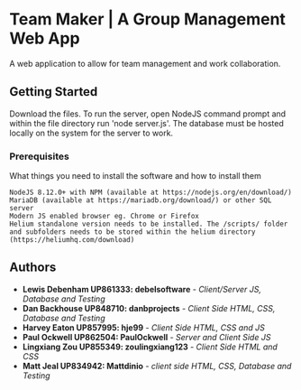 # Team Maker | A Group Management Web App

A web application to allow for team management and work collaboration.

## Getting Started

Download the files. To run the server, open NodeJS command prompt and within the file directory run 'node server.js'. The database must be hosted locally on the system for the server to work.

### Prerequisites

What things you need to install the software and how to install them

```
NodeJS 8.12.0+ with NPM (available at https://nodejs.org/en/download/)
MariaDB (available at https://mariadb.org/download/) or other SQL server
Modern JS enabled browser eg. Chrome or Firefox
Helium standalone version needs to be installed. The /scripts/ folder and subfolders needs to be stored within the helium directory (https://heliumhq.com/download)
```
## Authors

* **Lewis Debenham UP861333: debelsoftware** - *Client/Server JS, Database and Testing*
* **Dan Backhouse UP848710: danbprojects** - *Client Side HTML, CSS, Database and Testing*
* **Harvey Eaton UP857995: hje99** - *Client Side HTML, CSS and JS*
* **Paul Ockwell UP862504: PaulOckwell** - *Server and Client Side JS*
* **Lingxiang Zou UP855349: zoulingxiang123** - *Client Side HTML and CSS*
* **Matt Jeal UP834942: Mattdinio** - *client side HTML, CSS, Database and Testing*
